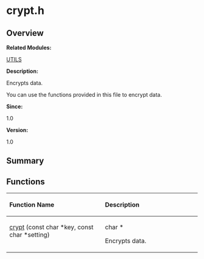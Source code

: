 # crypt.h<a name="ZH-CN_TOPIC_0000001055308031"></a>

## **Overview**<a name="section1695467569084829"></a>

**Related Modules:**

[UTILS](UTILS.md)

**Description:**

Encrypts data. 

You can use the functions provided in this file to encrypt data.

**Since:**

1.0

**Version:**

1.0

## **Summary**<a name="section1233793640084829"></a>

## Functions<a name="func-members"></a>

<a name="table1816976466084829"></a>
<table><thead align="left"><tr id="row932433416084829"><th class="cellrowborder" valign="top" width="50%" id="mcps1.1.3.1.1"><p id="p1089251919084829"><a name="p1089251919084829"></a><a name="p1089251919084829"></a>Function Name</p>
</th>
<th class="cellrowborder" valign="top" width="50%" id="mcps1.1.3.1.2"><p id="p506552730084829"><a name="p506552730084829"></a><a name="p506552730084829"></a>Description</p>
</th>
</tr>
</thead>
<tbody><tr id="row1096408689084829"><td class="cellrowborder" valign="top" width="50%" headers="mcps1.1.3.1.1 "><p id="p1061558824084829"><a name="p1061558824084829"></a><a name="p1061558824084829"></a><a href="UTILS.md#gaa25acd51546dafe1b44c97de30188589">crypt</a> (const char *key, const char *setting)</p>
</td>
<td class="cellrowborder" valign="top" width="50%" headers="mcps1.1.3.1.2 "><p id="p1908746778084829"><a name="p1908746778084829"></a><a name="p1908746778084829"></a>char *&nbsp;</p>
<p id="p1224720856084829"><a name="p1224720856084829"></a><a name="p1224720856084829"></a>Encrypts data. </p>
</td>
</tr>
</tbody>
</table>

